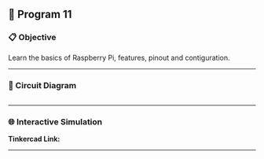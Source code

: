 ## 🚀 Program 11

### 📋 Objective
Learn the basics of Raspberry Pi, features, pinout and contiguration. 

---

### 🔧 Circuit Diagram

![]()

---

### 🌐 Interactive Simulation

**Tinkercad Link:** []()

---